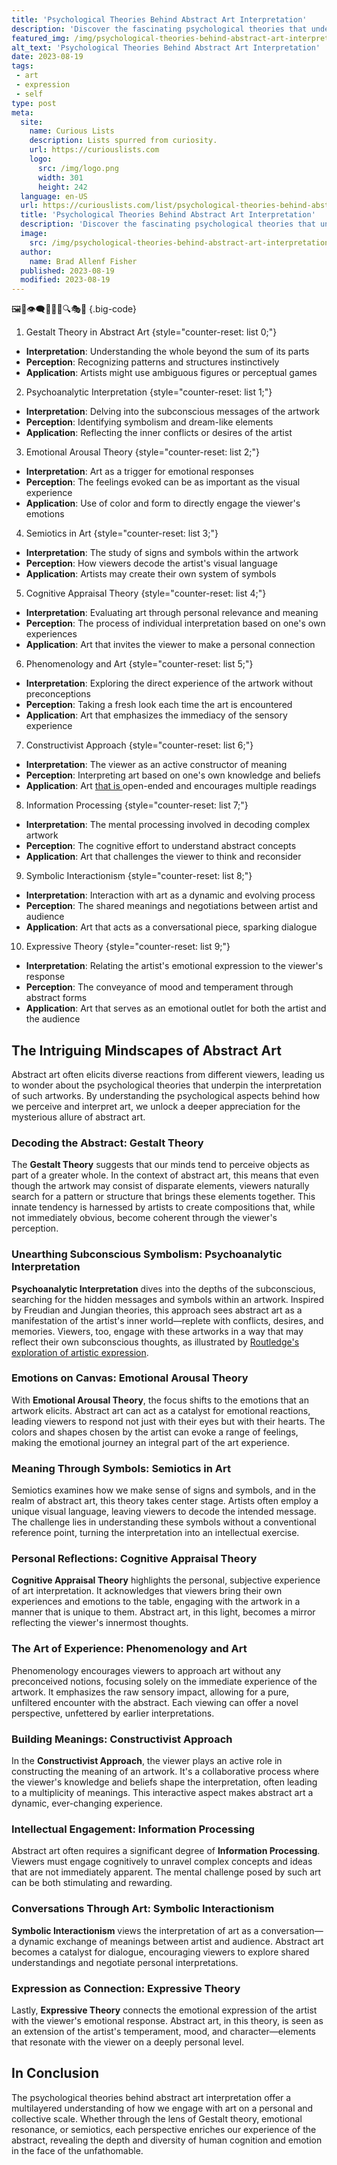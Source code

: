 ```yaml
---
title: 'Psychological Theories Behind Abstract Art Interpretation'
description: 'Discover the fascinating psychological theories that underpin the interpretation of abstract art, igniting your curiosity about its hidden meanings.'
featured_img: /img/psychological-theories-behind-abstract-art-interpretation.webp
alt_text: 'Psychological Theories Behind Abstract Art Interpretation'
date: 2023-08-19
tags:
 - art
 - expression
 - self
type: post
meta:
  site:
    name: Curious Lists
    description: Lists spurred from curiosity.
    url: https://curiouslists.com
    logo:
      src: /img/logo.png
      width: 301
      height: 242
  language: en-US
  url: https://curiouslists.com/list/psychological-theories-behind-abstract-art-interpretation
  title: 'Psychological Theories Behind Abstract Art Interpretation'
  description: 'Discover the fascinating psychological theories that underpin the interpretation of abstract art, igniting your curiosity about its hidden meanings.'
  image:
    src: /img/psychological-theories-behind-abstract-art-interpretation.webp
  author:
    name: Brad Allenf Fisher
  published: 2023-08-19
  modified: 2023-08-19
---
```



🖼️🎨👁️‍🗨️🤔🧠💡🔍🎭🌈 {.big-code}

1. Gestalt Theory in Abstract Art {style="counter-reset: list 0;"}
  - **Interpretation**: Understanding the whole beyond the sum of its parts
  - **Perception**: Recognizing patterns and structures instinctively
  - **Application**: Artists might use ambiguous figures or perceptual games

2. Psychoanalytic Interpretation {style="counter-reset: list 1;"}
  - **Interpretation**: Delving into the subconscious messages of the artwork
  - **Perception**: Identifying symbolism and dream-like elements
  - **Application**: Reflecting the inner conflicts or desires of the artist

3. Emotional Arousal Theory {style="counter-reset: list 2;"}
  - **Interpretation**: Art as a trigger for emotional responses
  - **Perception**: The feelings evoked can be as important as the visual experience
  - **Application**: Use of color and form to directly engage the viewer's emotions

4. Semiotics in Art {style="counter-reset: list 3;"}
  - **Interpretation**: The study of signs and symbols within the artwork
  - **Perception**: How viewers decode the artist's visual language
  - **Application**: Artists may create their own system of symbols

5. Cognitive Appraisal Theory {style="counter-reset: list 4;"}
  - **Interpretation**: Evaluating art through personal relevance and meaning
  - **Perception**: The process of individual interpretation based on one's own experiences
  - **Application**: Art that invites the viewer to make a personal connection

6. Phenomenology and Art {style="counter-reset: list 5;"}
  - **Interpretation**: Exploring the direct experience of the artwork without preconceptions
  - **Perception**: Taking a fresh look each time the art is encountered
  - **Application**: Art that emphasizes the immediacy of the sensory experience

7. Constructivist Approach {style="counter-reset: list 6;"}
  - **Interpretation**: The viewer as an active constructor of meaning
  - **Perception**: Interpreting art based on one's own knowledge and beliefs
  - **Application**: Art [that   is  ](https://curiouslists.com/list/art-and-the-human-brain-cognitive-responses-to-creativity)open-ended and encourages multiple readings

8. Information Processing {style="counter-reset: list 7;"}
  - **Interpretation**: The mental processing involved in decoding complex artwork
  - **Perception**: The cognitive effort to understand abstract concepts
  - **Application**: Art that challenges the viewer to think and reconsider

9. Symbolic Interactionism {style="counter-reset: list 8;"}
  - **Interpretation**: Interaction with art as a dynamic and evolving process
  - **Perception**: The shared meanings and negotiations between artist and audience
  - **Application**: Art that acts as a conversational piece, sparking dialogue

10. Expressive Theory {style="counter-reset: list 9;"}
  - **Interpretation**: Relating the artist's emotional expression to the viewer's response
  - **Perception**: The conveyance of mood and temperament through abstract forms
  - **Application**: Art that serves as an emotional outlet for both the artist and the audience


## The Intriguing Mindscapes of Abstract Art

Abstract art often elicits diverse reactions from different viewers, leading us to wonder about the psychological theories that underpin the interpretation of such artworks. By understanding the psychological aspects behind how we perceive and interpret art, we unlock a deeper appreciation for the mysterious allure of abstract art.

### Decoding the Abstract: Gestalt Theory

The **Gestalt Theory** suggests that our minds tend to perceive objects as part of a greater whole. In the context of abstract art, this means that even though the artwork may consist of disparate elements, viewers naturally search for a pattern or structure that brings these elements together. This innate tendency is harnessed by artists to create compositions that, while not immediately obvious, become coherent through the viewer's perception.

### Unearthing Subconscious Symbolism: Psychoanalytic Interpretation

**Psychoanalytic Interpretation** dives into the depths of the subconscious, searching for the hidden messages and symbols within an artwork. Inspired by Freudian and Jungian theories, this approach sees abstract art as a manifestation of the artist's inner world—replete with conflicts, desires, and memories. Viewers, too, engage with these artworks in a way that may reflect their own subconscious thoughts, as illustrated by [Routledge's exploration of artistic expression](https://www.rep.routledge.com/articles/thematic/artistic-expression/v-1/sections/expression-theory).

### Emotions on Canvas: Emotional Arousal Theory

With **Emotional Arousal Theory**, the focus shifts to the emotions that an artwork elicits. Abstract art can act as a catalyst for emotional reactions, leading viewers to respond not just with their eyes but with their hearts. The colors and shapes chosen by the artist can evoke a range of feelings, making the emotional journey an integral part of the art experience.

### Meaning Through Symbols: Semiotics in Art

Semiotics examines how we make sense of signs and symbols, and in the realm of abstract art, this theory takes center stage. Artists often employ a unique visual language, leaving viewers to decode the intended message. The challenge lies in understanding these symbols without a conventional reference point, turning the interpretation into an intellectual exercise.

### Personal Reflections: Cognitive Appraisal Theory

**Cognitive Appraisal Theory** highlights the personal, subjective experience of art interpretation. It acknowledges that viewers bring their own experiences and emotions to the table, engaging with the artwork in a manner that is unique to them. Abstract art, in this light, becomes a mirror reflecting the viewer's innermost thoughts.

### The Art of Experience: Phenomenology and Art

Phenomenology encourages viewers to approach art without any preconceived notions, focusing solely on the immediate experience of the artwork. It emphasizes the raw sensory impact, allowing for a pure, unfiltered encounter with the abstract. Each viewing can offer a novel perspective, unfettered by earlier interpretations.

### Building Meanings: Constructivist Approach

In the **Constructivist Approach**, the viewer plays an active role in constructing the meaning of an artwork. It's a collaborative process where the viewer's knowledge and beliefs shape the interpretation, often leading to a multiplicity of meanings. This interactive aspect makes abstract art a dynamic, ever-changing experience.

### Intellectual Engagement: Information Processing

Abstract art often requires a significant degree of **Information Processing**. Viewers must engage cognitively to unravel complex concepts and ideas that are not immediately apparent. The mental challenge posed by such art can be both stimulating and rewarding.

### Conversations Through Art: Symbolic Interactionism

**Symbolic Interactionism** views the interpretation of art as a conversation—a dynamic exchange of meanings between artist and audience. Abstract art becomes a catalyst for dialogue, encouraging viewers to explore shared understandings and negotiate personal interpretations.

### Expression as Connection: Expressive Theory

Lastly, **Expressive Theory** connects the emotional expression of the artist with the viewer's emotional response. Abstract art, in this theory, is seen as an extension of the artist's temperament, mood, and character—elements that resonate with the viewer on a deeply personal level.

## In Conclusion

The psychological theories behind abstract art interpretation offer a multilayered understanding of how we engage with art on a personal and collective scale. Whether through the lens of Gestalt theory, emotional resonance, or semiotics, each perspective enriches our experience of the abstract, revealing the depth and diversity of human cognition and emotion in the face of the unfathomable.